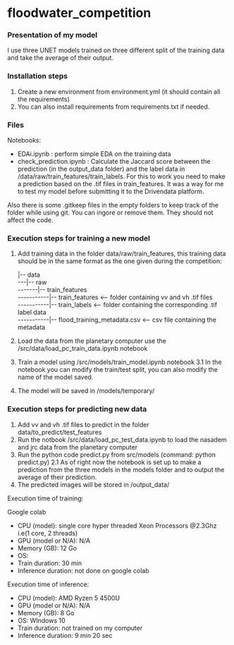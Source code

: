# floodwater_competition

### Presentation of my model
I use three UNET models trained on three different split of the training data and take the average of their output.

### Installation steps

1. Create a new environment from environment.yml (it should contain all the requirements)
2. You can also install requirements from requirements.txt if needed.

### Files
Notebooks:
- EDAi.ipynb : perform simple EDA on the training data
- check_prediction.ipynb : Calculate the Jaccard score between the prediction (in the output_data folder) and the label data in /data/raw/train_features/train_labels. For this to work you need to make a prediction based on the .tif files in train_features.
It was a way for me to test my model before submitting it to the Drivendata platform.

Also there is some .gitkeep files in the empty folders to keep track of the folder while using git. You can ingore or remove them.
They should not affect the code.


### Execution steps for training a new model

1. Add training data in the folder data/raw/train_features, this training data should be in the same format as the one given during the competition:

    |-- data  
    ---|-- raw  
    -------|-- train_features  
    -----------|-- train_features                          <-- folder containing vv and vh .tif files  
    -----------|-- train_labels                            <-- folder containing the corresponding .tif label data  
    -----------|-- flood_training_metadata.csv             <-- csv file containing the metadata  


2. Load the data from the planetary computer use the /src/data/load_pc_train_data.ipynb notebook
3. Train a model using /src/models/train_model.ipynb notebook
    3.1 In the notebook you can modify the train/test split, you can also modify the name of the model saved.
4. The model will be saved in /models/temporary/


### Execution steps for predicting new data

1. Add vv and vh .tif files to predict in the folder data/to_predict/test_features
2. Run the notbook /src/data/load_pc_test_data.ipynb to load the nasadem and jrc data from the planetary computer
2. Run the python code predict.py from src/models (command: python predict.py)
    2.1 As of right now the notebook is set up to make a prediction from the three models in the models folder and to output the average of their prediction.
3. The predicted images will be stored in /output_data/


Execution time of training:

Google colab
- CPU (model): single core hyper threaded Xeon Processors @2.3Ghz i.e(1 core, 2 threads)
- GPU (model or N/A): N/A
- Memory (GB): 12 Go
- OS: 
- Train duration: 30 min
- Inference duration: not done on google colab

Execution time of inference:

- CPU (model): AMD Ryzen 5 4500U
- GPU (model or N/A): N/A
- Memory (GB): 8 Go
- OS: WIndows 10
- Train duration: not trained on my computer
- Inference duration: 9 min 20 sec
